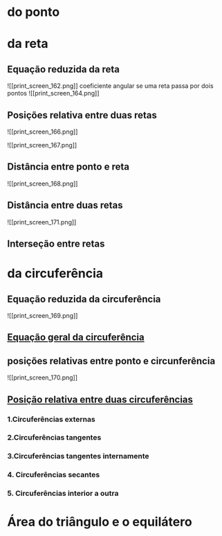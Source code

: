 # do ponto

# da reta
## Equação reduzida da reta

![[print_screen_162.png]]
coeficiente angular se uma reta passa por dois pontos
![[print_screen_164.png]]

## Posições relativa entre duas retas

![[print_screen_166.png]]

![[print_screen_167.png]]

## Distância entre ponto e reta

![[print_screen_168.png]]


## Distância entre duas retas

![[print_screen_171.png]]
## Interseção entre retas
# da circuferência

## Equação reduzida da circuferência

![[print_screen_169.png]]
## [Equação geral da circuferência](https://www.youtube.com/watch?v=tu81HCPl4mU&t=145s)

## posições relativas entre ponto e circunferência

![[print_screen_170.png]]

## [Posição relativa entre duas circuferências](https://www.youtube.com/watch?v=9lK6KL9kQmk)

### 1.Circuferências externas
### 2.Circuferências tangentes
### 3.Circuferências tangentes internamente
### 4. Circuferências secantes
### 5. Circuferências interior a outra




# Área do triângulo  e o equilátero
